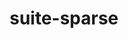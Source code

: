 ---
title: "suite-sparse"
layout: cache
categories: [package, develop]
meta: {"compilers": ["gcc@11.4.0", "gcc@13.2.0", "intel-oneapi-compilers@2025.1.0"], "num_specs": 113, "num_specs_by_stack": {"e4s-neoverse-v2": 16, "e4s-oneapi": 18, "ml-linux-x86_64-rocm": 15, "root": 113, "tutorial": 16}, "oss": ["ubuntu22.04", "ubuntu24.04"], "platforms": ["linux"], "stacks": ["e4s-neoverse-v2", "e4s-oneapi", "ml-linux-x86_64-rocm", "root", "tutorial"], "targets": ["neoverse_v2", "x86_64_v3"], "versions": ["5.10.1", "7.3.1", "7.7.0", "7.8.3"]}
spec_details: [{"compiler": "gcc@11.4.0", "hash": "24oa4iwptfhryht5n7rbvgva4actwui2", "os": "ubuntu22.04", "platform": "linux", "size": "-", "stacks": ["root"], "target": "x86_64_v3", "variants": ["build_system=generic", "~cuda", "~graphblas", "~openmp", "+pic"], "versions": ["7.3.1"]}, {"compiler": "gcc@11.4.0", "hash": "2dq23bx7bemsuhfv7lwjxeaaosesw2wc", "os": "ubuntu22.04", "platform": "linux", "size": "-", "stacks": ["root"], "target": "x86_64_v3", "variants": ["build_system=generic", "~cuda", "~graphblas", "~openmp", "+pic"], "versions": ["7.8.3"]}, {"compiler": "gcc@11.4.0", "hash": "34afjdygjxhclmla5pstmgqjb3xllgad", "os": "ubuntu22.04", "platform": "linux", "size": "-", "stacks": ["root"], "target": "x86_64_v3", "variants": ["build_system=generic", "~cuda", "~graphblas", "~openmp", "+pic"], "versions": ["7.8.3"]}, {"compiler": "gcc@11.4.0", "hash": "34dwwa7qbuy46bq5w7knzrfv5pin4okb", "os": "ubuntu22.04", "platform": "linux", "size": "-", "stacks": ["e4s-neoverse-v2", "root"], "target": "neoverse_v2", "variants": ["build_system=generic", "~cuda", "~graphblas", "~openmp", "+pic"], "versions": ["7.3.1"]}, {"compiler": "gcc@13.2.0", "hash": "37m6qskceu5d5mkw67wkj3zuabdh4ows", "os": "ubuntu24.04", "platform": "linux", "size": "-", "stacks": ["ml-linux-x86_64-rocm", "root"], "target": "x86_64_v3", "variants": ["build_system=generic", "~cuda", "~graphblas", "~openmp", "+pic"], "versions": ["7.8.3"]}, {"compiler": "gcc@11.4.0", "hash": "3hpdiaanqd3a3tli3asmliui25zylare", "os": "ubuntu22.04", "platform": "linux", "size": "-", "stacks": ["root"], "target": "x86_64_v3", "variants": ["build_system=generic", "~cuda", "~graphblas", "~openmp", "+pic"], "versions": ["7.8.3"]}, {"compiler": "gcc@11.4.0", "hash": "3icudmuyiablifysagq6d3vxrhtkfotf", "os": "ubuntu22.04", "platform": "linux", "size": "-", "stacks": ["e4s-neoverse-v2", "root"], "target": "neoverse_v2", "variants": ["build_system=generic", "~cuda", "~graphblas", "~openmp", "+pic"], "versions": ["7.3.1"]}, {"compiler": "gcc@13.2.0", "hash": "3k5rn2dgq5fja6lguosimqtso4nzrvox", "os": "ubuntu24.04", "platform": "linux", "size": "-", "stacks": ["ml-linux-x86_64-rocm", "root"], "target": "x86_64_v3", "variants": ["build_system=generic", "~cuda", "~graphblas", "~openmp", "+pic"], "versions": ["7.8.3"]}, {"compiler": "intel-oneapi-compilers@2025.1.0", "hash": "3obysmin5yqfdmsvtteuhlnjtcnxpsq4", "os": "ubuntu22.04", "platform": "linux", "size": "-", "stacks": ["e4s-oneapi", "root"], "target": "x86_64_v3", "variants": ["build_system=generic", "~cuda", "~graphblas", "~openmp", "+pic"], "versions": ["7.3.1"]}, {"compiler": "gcc@11.4.0", "hash": "3qbx6iilkhf3wrszj3y5kw5aczifbbrv", "os": "ubuntu22.04", "platform": "linux", "size": "-", "stacks": ["root"], "target": "x86_64_v3", "variants": ["build_system=generic", "~cuda", "~graphblas", "~openmp", "+pic"], "versions": ["7.7.0"]}, {"compiler": "gcc@11.4.0", "hash": "3t3keome6kldihv47li24jcakxisojba", "os": "ubuntu22.04", "platform": "linux", "size": "-", "stacks": ["root"], "target": "x86_64_v3", "variants": ["build_system=generic", "~cuda", "~graphblas", "~openmp", "+pic"], "versions": ["7.3.1"]}, {"compiler": "gcc@11.4.0", "hash": "3y3jck2ojvzfjim7p7hfep7d3bcmkgf2", "os": "ubuntu22.04", "platform": "linux", "size": "-", "stacks": ["root", "tutorial"], "target": "x86_64_v3", "variants": ["build_system=generic", "~cuda", "~graphblas", "~openmp", "+pic", "~tbb"], "versions": ["5.10.1"]}, {"compiler": "gcc@11.4.0", "hash": "4gg65e4w3wwnarmnodd6bcfhpr7dm2ry", "os": "ubuntu22.04", "platform": "linux", "size": "-", "stacks": ["root"], "target": "x86_64_v3", "variants": ["build_system=generic", "~cuda", "~graphblas", "~openmp", "+pic"], "versions": ["7.7.0"]}, {"compiler": "gcc@11.4.0", "hash": "5ey5pi34kpxgdawi3e5ofkqkzajxw5oa", "os": "ubuntu22.04", "platform": "linux", "size": "-", "stacks": ["root", "tutorial"], "target": "x86_64_v3", "variants": ["build_system=generic", "~cuda", "~graphblas", "~openmp", "+pic", "~tbb"], "versions": ["5.10.1"]}, {"compiler": "intel-oneapi-compilers@2025.1.0", "hash": "5ilo2vryhzwdhtgiuqeuq75p55annkss", "os": "ubuntu22.04", "platform": "linux", "size": "-", "stacks": ["e4s-oneapi", "root"], "target": "x86_64_v3", "variants": ["build_system=generic", "~cuda", "~graphblas", "~openmp", "+pic"], "versions": ["7.3.1"]}, {"compiler": "gcc@11.4.0", "hash": "5kyrexnhrwriz6ns7znjmyo2jzoxlauo", "os": "ubuntu22.04", "platform": "linux", "size": "-", "stacks": ["root"], "target": "x86_64_v3", "variants": ["build_system=generic", "~cuda", "~graphblas", "~openmp", "+pic"], "versions": ["7.7.0"]}, {"compiler": "gcc@11.4.0", "hash": "5rirzbesh5a7sobpqpvb6wzjvnmxmmxj", "os": "ubuntu22.04", "platform": "linux", "size": "-", "stacks": ["root"], "target": "x86_64_v3", "variants": ["build_system=generic", "~cuda", "~graphblas", "~openmp", "+pic"], "versions": ["7.3.1"]}, {"compiler": "gcc@11.4.0", "hash": "6aifz5nc7hhaswrwhgzf3a3waaj7lmiz", "os": "ubuntu22.04", "platform": "linux", "size": "-", "stacks": ["root"], "target": "x86_64_v3", "variants": ["build_system=generic", "~cuda", "~graphblas", "~openmp", "+pic"], "versions": ["7.8.3"]}, {"compiler": "gcc@11.4.0", "hash": "6rx6gy77pc57qu3vbdd4tjyznswt3fc7", "os": "ubuntu22.04", "platform": "linux", "size": "-", "stacks": ["root"], "target": "x86_64_v3", "variants": ["build_system=generic", "~cuda", "~graphblas", "~openmp", "+pic"], "versions": ["7.3.1"]}, {"compiler": "intel-oneapi-compilers@2025.1.0", "hash": "6xfktrs7e3sxs5choqvt2gserkiu3wmh", "os": "ubuntu22.04", "platform": "linux", "size": "-", "stacks": ["e4s-oneapi", "root"], "target": "x86_64_v3", "variants": ["build_system=generic", "~cuda", "~graphblas", "~openmp", "+pic"], "versions": ["7.3.1"]}, {"compiler": "gcc@11.4.0", "hash": "6ykvyspu474drqrtdbhgyosv5rx3slkl", "os": "ubuntu22.04", "platform": "linux", "size": "-", "stacks": ["root", "tutorial"], "target": "x86_64_v3", "variants": ["build_system=generic", "~cuda", "~graphblas", "~openmp", "+pic", "~tbb"], "versions": ["5.10.1"]}, {"compiler": "gcc@11.4.0", "hash": "72ov4urtx7h7mrqvcwjvqewqvy6zd4m3", "os": "ubuntu22.04", "platform": "linux", "size": "-", "stacks": ["root"], "target": "x86_64_v3", "variants": ["build_system=generic", "~cuda", "~graphblas", "~openmp", "+pic"], "versions": ["7.8.3"]}, {"compiler": "gcc@13.2.0", "hash": "7azf2qlze5lz3pon7z57y672ub2uvvqu", "os": "ubuntu24.04", "platform": "linux", "size": "-", "stacks": ["ml-linux-x86_64-rocm", "root"], "target": "x86_64_v3", "variants": ["build_system=generic", "~cuda", "~graphblas", "~openmp", "+pic"], "versions": ["7.8.3"]}, {"compiler": "intel-oneapi-compilers@2025.1.0", "hash": "7w3nrh6fnxbh2r4dxceou2v3o3bnhoci", "os": "ubuntu22.04", "platform": "linux", "size": "-", "stacks": ["e4s-oneapi", "root"], "target": "x86_64_v3", "variants": ["build_system=generic", "~cuda", "~graphblas", "~openmp", "+pic"], "versions": ["7.3.1"]}, {"compiler": "gcc@11.4.0", "hash": "a4dspelltz7ncff5m6xnbd673danv5ts", "os": "ubuntu22.04", "platform": "linux", "size": "-", "stacks": ["e4s-neoverse-v2", "root"], "target": "neoverse_v2", "variants": ["build_system=generic", "~cuda", "~graphblas", "~openmp", "+pic"], "versions": ["7.3.1"]}, {"compiler": "gcc@11.4.0", "hash": "a5qpir3gv2gu7ktb4wxlq363yoo5mq34", "os": "ubuntu22.04", "platform": "linux", "size": "-", "stacks": ["e4s-neoverse-v2", "root"], "target": "neoverse_v2", "variants": ["build_system=generic", "~cuda", "~graphblas", "~openmp", "+pic"], "versions": ["7.3.1"]}, {"compiler": "gcc@11.4.0", "hash": "aewsuoemxwj4ztrpplwsyyqkzzzjq2pj", "os": "ubuntu22.04", "platform": "linux", "size": "-", "stacks": ["root"], "target": "x86_64_v3", "variants": ["build_system=generic", "~cuda", "~graphblas", "~openmp", "+pic"], "versions": ["7.3.1"]}, {"compiler": "intel-oneapi-compilers@2025.1.0", "hash": "ammxifj2kdmvwwfd6flmvza6z2dezbep", "os": "ubuntu22.04", "platform": "linux", "size": "-", "stacks": ["e4s-oneapi", "root"], "target": "x86_64_v3", "variants": ["build_system=generic", "~cuda", "~graphblas", "~openmp", "+pic"], "versions": ["7.3.1"]}, {"compiler": "intel-oneapi-compilers@2025.1.0", "hash": "bdpyvvaav75kdphvwc5niyuc4s2akmhn", "os": "ubuntu22.04", "platform": "linux", "size": "-", "stacks": ["e4s-oneapi", "root"], "target": "x86_64_v3", "variants": ["build_system=generic", "~cuda", "~graphblas", "~openmp", "+pic"], "versions": ["7.3.1"]}, {"compiler": "intel-oneapi-compilers@2025.1.0", "hash": "bec3zxxfbsssqb6j4ei7p2pnftfmxwnq", "os": "ubuntu22.04", "platform": "linux", "size": "-", "stacks": ["e4s-oneapi", "root"], "target": "x86_64_v3", "variants": ["build_system=generic", "~cuda", "~graphblas", "~openmp", "+pic"], "versions": ["7.3.1"]}, {"compiler": "gcc@11.4.0", "hash": "bff2qpa6llagr6yzbuk5wqos72t4yoxh", "os": "ubuntu22.04", "platform": "linux", "size": "-", "stacks": ["root"], "target": "x86_64_v3", "variants": ["build_system=generic", "~cuda", "~graphblas", "~openmp", "+pic"], "versions": ["7.8.3"]}, {"compiler": "gcc@11.4.0", "hash": "brofquncar3rfx4uaia55dvy5kbadzv7", "os": "ubuntu22.04", "platform": "linux", "size": "-", "stacks": ["e4s-neoverse-v2", "root"], "target": "neoverse_v2", "variants": ["build_system=generic", "~cuda", "~graphblas", "~openmp", "+pic"], "versions": ["7.3.1"]}, {"compiler": "gcc@13.2.0", "hash": "bujc6ybk5wy6v3qqoaba6kfoomfhlndl", "os": "ubuntu24.04", "platform": "linux", "size": "-", "stacks": ["ml-linux-x86_64-rocm", "root"], "target": "x86_64_v3", "variants": ["build_system=generic", "~cuda", "~graphblas", "~openmp", "+pic"], "versions": ["7.8.3"]}, {"compiler": "intel-oneapi-compilers@2025.1.0", "hash": "bxgv2ccguc2f7f5t2nmi3gpvh26jlnvk", "os": "ubuntu22.04", "platform": "linux", "size": "-", "stacks": ["e4s-oneapi", "root"], "target": "x86_64_v3", "variants": ["build_system=generic", "~cuda", "~graphblas", "~openmp", "+pic"], "versions": ["7.3.1"]}, {"compiler": "gcc@11.4.0", "hash": "bznn4ytighoercgcuq35w43usfslqzlw", "os": "ubuntu22.04", "platform": "linux", "size": "-", "stacks": ["root"], "target": "x86_64_v3", "variants": ["build_system=generic", "~cuda", "~graphblas", "~openmp", "+pic"], "versions": ["7.3.1"]}, {"compiler": "gcc@11.4.0", "hash": "cjvajrpi5p4x4tcdmgpt2htvg5vn35of", "os": "ubuntu22.04", "platform": "linux", "size": "-", "stacks": ["root", "tutorial"], "target": "x86_64_v3", "variants": ["build_system=generic", "~cuda", "~graphblas", "~openmp", "+pic", "~tbb"], "versions": ["5.10.1"]}, {"compiler": "gcc@11.4.0", "hash": "ctsjmu55ct4bhjqdcvh3d47gdxahb7c4", "os": "ubuntu22.04", "platform": "linux", "size": "-", "stacks": ["root", "tutorial"], "target": "x86_64_v3", "variants": ["build_system=generic", "~cuda", "~graphblas", "~openmp", "+pic", "~tbb"], "versions": ["5.10.1"]}, {"compiler": "gcc@11.4.0", "hash": "cuiwoq4yxao5n52a7udandmoh4pgmy3j", "os": "ubuntu22.04", "platform": "linux", "size": "-", "stacks": ["root"], "target": "x86_64_v3", "variants": ["build_system=generic", "~cuda", "~graphblas", "~openmp", "+pic"], "versions": ["7.7.0"]}, {"compiler": "gcc@13.2.0", "hash": "cump7cmovjcdfnvu72mejy3q2i65af3o", "os": "ubuntu24.04", "platform": "linux", "size": "-", "stacks": ["ml-linux-x86_64-rocm", "root"], "target": "x86_64_v3", "variants": ["build_system=generic", "~cuda", "~graphblas", "~openmp", "+pic"], "versions": ["7.8.3"]}, {"compiler": "gcc@11.4.0", "hash": "d4aggoislhadyejj6wkimhjjiphrg543", "os": "ubuntu22.04", "platform": "linux", "size": "-", "stacks": ["root", "tutorial"], "target": "x86_64_v3", "variants": ["build_system=generic", "~cuda", "~graphblas", "~openmp", "+pic", "~tbb"], "versions": ["5.10.1"]}, {"compiler": "gcc@11.4.0", "hash": "daadyvaw7ap7dt4jquregiysl4cydxcr", "os": "ubuntu22.04", "platform": "linux", "size": "-", "stacks": ["root"], "target": "x86_64_v3", "variants": ["build_system=generic", "~cuda", "~graphblas", "~openmp", "+pic"], "versions": ["7.8.3"]}, {"compiler": "gcc@11.4.0", "hash": "dzi67zaxbk6ugobimj74cju3ecmcdjxt", "os": "ubuntu22.04", "platform": "linux", "size": "-", "stacks": ["root"], "target": "x86_64_v3", "variants": ["build_system=generic", "~cuda", "~graphblas", "~openmp", "+pic"], "versions": ["7.3.1"]}, {"compiler": "gcc@11.4.0", "hash": "erbmxk2sglysw7hejtgtzfbgcps7coxx", "os": "ubuntu22.04", "platform": "linux", "size": "-", "stacks": ["root", "tutorial"], "target": "x86_64_v3", "variants": ["build_system=generic", "~cuda", "~graphblas", "~openmp", "+pic", "~tbb"], "versions": ["5.10.1"]}, {"compiler": "gcc@11.4.0", "hash": "eui6gmmmbxte2ex3wjkw7k6hpc6qvymw", "os": "ubuntu22.04", "platform": "linux", "size": "-", "stacks": ["root", "tutorial"], "target": "x86_64_v3", "variants": ["build_system=generic", "~cuda", "~graphblas", "~openmp", "+pic", "~tbb"], "versions": ["5.10.1"]}, {"compiler": "gcc@11.4.0", "hash": "gimbh35iz2ha4nccfk4xsrceauceqf27", "os": "ubuntu22.04", "platform": "linux", "size": "-", "stacks": ["root", "tutorial"], "target": "x86_64_v3", "variants": ["build_system=generic", "~cuda", "~graphblas", "~openmp", "+pic", "~tbb"], "versions": ["5.10.1"]}, {"compiler": "gcc@11.4.0", "hash": "gnovt3xxw6stxijjtsc6d3oc3ths77tf", "os": "ubuntu22.04", "platform": "linux", "size": "-", "stacks": ["root"], "target": "x86_64_v3", "variants": ["build_system=generic", "~cuda", "~graphblas", "~openmp", "+pic"], "versions": ["7.3.1"]}, {"compiler": "gcc@11.4.0", "hash": "h3k5mqak4p4nj6a4qmoq5gfws3o45ov7", "os": "ubuntu22.04", "platform": "linux", "size": "-", "stacks": ["root"], "target": "x86_64_v3", "variants": ["build_system=generic", "~cuda", "~graphblas", "~openmp", "+pic"], "versions": ["7.7.0"]}, {"compiler": "gcc@11.4.0", "hash": "hcv6gud7lvc7efpljttidwdz2ci3iykr", "os": "ubuntu22.04", "platform": "linux", "size": "-", "stacks": ["e4s-neoverse-v2", "root"], "target": "neoverse_v2", "variants": ["build_system=generic", "~cuda", "~graphblas", "~openmp", "+pic"], "versions": ["7.3.1"]}, {"compiler": "gcc@13.2.0", "hash": "hjx7jgrxm4dqjombcogwt7tawcpz6nlv", "os": "ubuntu24.04", "platform": "linux", "size": "-", "stacks": ["ml-linux-x86_64-rocm", "root"], "target": "x86_64_v3", "variants": ["build_system=generic", "~cuda", "~graphblas", "~openmp", "+pic"], "versions": ["7.8.3"]}, {"compiler": "gcc@11.4.0", "hash": "hrmzugpqb5bre23jw36nij2uzekefrrd", "os": "ubuntu22.04", "platform": "linux", "size": "-", "stacks": ["root"], "target": "x86_64_v3", "variants": ["build_system=generic", "~cuda", "~graphblas", "~openmp", "+pic"], "versions": ["7.8.3"]}, {"compiler": "gcc@11.4.0", "hash": "hsfugbxvzt25xb4sclpdprvfyp6y3yup", "os": "ubuntu22.04", "platform": "linux", "size": "-", "stacks": ["root"], "target": "x86_64_v3", "variants": ["build_system=generic", "~cuda", "~graphblas", "~openmp", "+pic"], "versions": ["7.8.3"]}, {"compiler": "gcc@11.4.0", "hash": "hu6xk6rsg6k2vpsdtxbryly6wpcea4mj", "os": "ubuntu22.04", "platform": "linux", "size": "-", "stacks": ["root"], "target": "x86_64_v3", "variants": ["build_system=generic", "~cuda", "~graphblas", "~openmp", "+pic"], "versions": ["7.7.0"]}, {"compiler": "gcc@11.4.0", "hash": "huegzsd7auwhvpoez4bv7njlfwtrrxrr", "os": "ubuntu22.04", "platform": "linux", "size": "-", "stacks": ["e4s-neoverse-v2", "root"], "target": "neoverse_v2", "variants": ["build_system=generic", "~cuda", "~graphblas", "~openmp", "+pic"], "versions": ["7.3.1"]}, {"compiler": "gcc@11.4.0", "hash": "i5plssal2pooh3tqfdxjitr3gvqi24la", "os": "ubuntu22.04", "platform": "linux", "size": "-", "stacks": ["e4s-neoverse-v2", "root"], "target": "neoverse_v2", "variants": ["build_system=generic", "~cuda", "~graphblas", "~openmp", "+pic"], "versions": ["7.3.1"]}, {"compiler": "gcc@13.2.0", "hash": "if6bw5jaczb7ee5ixuetbsznub5rz7r7", "os": "ubuntu24.04", "platform": "linux", "size": "-", "stacks": ["ml-linux-x86_64-rocm", "root"], "target": "x86_64_v3", "variants": ["build_system=generic", "~cuda", "~graphblas", "~openmp", "+pic"], "versions": ["7.8.3"]}, {"compiler": "gcc@11.4.0", "hash": "iphjh64ktw7c3mlyebzzqnvvwxwwfy6g", "os": "ubuntu22.04", "platform": "linux", "size": "-", "stacks": ["e4s-neoverse-v2", "root"], "target": "neoverse_v2", "variants": ["build_system=generic", "~cuda", "~graphblas", "~openmp", "+pic"], "versions": ["7.3.1"]}, {"compiler": "gcc@13.2.0", "hash": "iscedk6kzgv6lrqolc3qumeafouqnfib", "os": "ubuntu24.04", "platform": "linux", "size": "-", "stacks": ["ml-linux-x86_64-rocm", "root"], "target": "x86_64_v3", "variants": ["build_system=generic", "~cuda", "~graphblas", "~openmp", "+pic"], "versions": ["7.8.3"]}, {"compiler": "gcc@11.4.0", "hash": "jia3rhesjmk57l5zs4wfao7zfpxscvon", "os": "ubuntu22.04", "platform": "linux", "size": "-", "stacks": ["root", "tutorial"], "target": "x86_64_v3", "variants": ["build_system=generic", "~cuda", "~graphblas", "~openmp", "+pic", "~tbb"], "versions": ["5.10.1"]}, {"compiler": "gcc@11.4.0", "hash": "jkzfbiwgmhfbfkaaskjnynd2ys2k7fqj", "os": "ubuntu22.04", "platform": "linux", "size": "-", "stacks": ["root"], "target": "x86_64_v3", "variants": ["build_system=generic", "~cuda", "~graphblas", "~openmp", "+pic"], "versions": ["7.8.3"]}, {"compiler": "gcc@11.4.0", "hash": "jryq6kugqmc3tmfiinxi6mwfd2fqr6nk", "os": "ubuntu22.04", "platform": "linux", "size": "-", "stacks": ["e4s-neoverse-v2", "root"], "target": "neoverse_v2", "variants": ["build_system=generic", "~cuda", "~graphblas", "~openmp", "+pic"], "versions": ["7.3.1"]}, {"compiler": "gcc@11.4.0", "hash": "k3dl3l3xv6vonqdtdw6alf7oawu7x4e4", "os": "ubuntu22.04", "platform": "linux", "size": "-", "stacks": ["e4s-neoverse-v2", "root"], "target": "neoverse_v2", "variants": ["build_system=generic", "~cuda", "~graphblas", "~openmp", "+pic"], "versions": ["7.3.1"]}, {"compiler": "intel-oneapi-compilers@2025.1.0", "hash": "k6kkebd4d2eo7cm6xwj6el4zymnmumhh", "os": "ubuntu22.04", "platform": "linux", "size": "-", "stacks": ["e4s-oneapi", "root"], "target": "x86_64_v3", "variants": ["build_system=generic", "~cuda", "~graphblas", "~openmp", "+pic"], "versions": ["7.3.1"]}, {"compiler": "gcc@11.4.0", "hash": "k7qejcybtl3bxpyovtyohadjzvj2r37t", "os": "ubuntu22.04", "platform": "linux", "size": "-", "stacks": ["root", "tutorial"], "target": "x86_64_v3", "variants": ["build_system=generic", "~cuda", "~graphblas", "~openmp", "+pic", "~tbb"], "versions": ["5.10.1"]}, {"compiler": "gcc@11.4.0", "hash": "kh6mv33ezr4yed5amtlzgb3nn755zwr3", "os": "ubuntu22.04", "platform": "linux", "size": "-", "stacks": ["root"], "target": "x86_64_v3", "variants": ["build_system=generic", "~cuda", "~graphblas", "~openmp", "+pic"], "versions": ["7.7.0"]}, {"compiler": "gcc@11.4.0", "hash": "l4627od5ytp6lgmol6zmnx2tpxm3xap3", "os": "ubuntu22.04", "platform": "linux", "size": "-", "stacks": ["root"], "target": "x86_64_v3", "variants": ["build_system=generic", "~cuda", "~graphblas", "~openmp", "+pic"], "versions": ["7.7.0"]}, {"compiler": "gcc@11.4.0", "hash": "llb3gnk5ddsfq4mgvi7mzgronqtit367", "os": "ubuntu22.04", "platform": "linux", "size": "-", "stacks": ["root"], "target": "x86_64_v3", "variants": ["build_system=generic", "~cuda", "~graphblas", "~openmp", "+pic"], "versions": ["7.7.0"]}, {"compiler": "intel-oneapi-compilers@2025.1.0", "hash": "ni62c3qmt2vx4ryamiunsnsituwwxibl", "os": "ubuntu22.04", "platform": "linux", "size": "-", "stacks": ["e4s-oneapi", "root"], "target": "x86_64_v3", "variants": ["build_system=generic", "~cuda", "~graphblas", "~openmp", "+pic"], "versions": ["7.3.1"]}, {"compiler": "gcc@11.4.0", "hash": "ni7yvb3zimi6ngw6jjq6ui23gaffxkgq", "os": "ubuntu22.04", "platform": "linux", "size": "-", "stacks": ["root", "tutorial"], "target": "x86_64_v3", "variants": ["build_system=generic", "~cuda", "~graphblas", "~openmp", "+pic", "~tbb"], "versions": ["5.10.1"]}, {"compiler": "gcc@13.2.0", "hash": "nlfak7ilgvxygbuet2d5r44s6om3uxux", "os": "ubuntu24.04", "platform": "linux", "size": "-", "stacks": ["ml-linux-x86_64-rocm", "root"], "target": "x86_64_v3", "variants": ["build_system=generic", "~cuda", "~graphblas", "~openmp", "+pic"], "versions": ["7.8.3"]}, {"compiler": "gcc@11.4.0", "hash": "nwnzmroo3hjbjootwb3pxtf5pijnth4c", "os": "ubuntu22.04", "platform": "linux", "size": "-", "stacks": ["root"], "target": "x86_64_v3", "variants": ["build_system=generic", "~cuda", "~graphblas", "~openmp", "+pic"], "versions": ["7.7.0"]}, {"compiler": "gcc@11.4.0", "hash": "nwvf3rj64fpsuqu5ydd3gjnm2doptnxg", "os": "ubuntu22.04", "platform": "linux", "size": "-", "stacks": ["e4s-neoverse-v2", "root"], "target": "neoverse_v2", "variants": ["build_system=generic", "~cuda", "~graphblas", "~openmp", "+pic"], "versions": ["7.3.1"]}, {"compiler": "gcc@11.4.0", "hash": "o3bymmwxkdrzkhjr2fzhkacncr6pkbg4", "os": "ubuntu22.04", "platform": "linux", "size": "-", "stacks": ["root"], "target": "x86_64_v3", "variants": ["build_system=generic", "~cuda", "~graphblas", "~openmp", "+pic"], "versions": ["7.3.1"]}, {"compiler": "intel-oneapi-compilers@2025.1.0", "hash": "o7vs3llq5fad7rxgyj7m5triioeswafx", "os": "ubuntu22.04", "platform": "linux", "size": "-", "stacks": ["e4s-oneapi", "root"], "target": "x86_64_v3", "variants": ["build_system=generic", "~cuda", "~graphblas", "~openmp", "+pic"], "versions": ["7.3.1"]}, {"compiler": "gcc@11.4.0", "hash": "oq6hpszbi4zw3m4rilhnuv7ma4mqm3qu", "os": "ubuntu22.04", "platform": "linux", "size": "-", "stacks": ["root", "tutorial"], "target": "x86_64_v3", "variants": ["build_system=generic", "~cuda", "~graphblas", "~openmp", "+pic", "~tbb"], "versions": ["5.10.1"]}, {"compiler": "gcc@11.4.0", "hash": "oyvcyoudtrna6qtddp33zpjpltuywr65", "os": "ubuntu22.04", "platform": "linux", "size": "-", "stacks": ["root", "tutorial"], "target": "x86_64_v3", "variants": ["build_system=generic", "~cuda", "~graphblas", "~openmp", "+pic", "~tbb"], "versions": ["5.10.1"]}, {"compiler": "gcc@11.4.0", "hash": "p5k77caekqcskvblrhzgjei2m6zlgdc4", "os": "ubuntu22.04", "platform": "linux", "size": "-", "stacks": ["root"], "target": "x86_64_v3", "variants": ["build_system=generic", "~cuda", "~graphblas", "~openmp", "+pic"], "versions": ["7.7.0"]}, {"compiler": "intel-oneapi-compilers@2025.1.0", "hash": "pcsow4yv4gmrndxmkaaljkx3xo6ff2mg", "os": "ubuntu22.04", "platform": "linux", "size": "-", "stacks": ["e4s-oneapi", "root"], "target": "x86_64_v3", "variants": ["build_system=generic", "~cuda", "~graphblas", "~openmp", "+pic"], "versions": ["7.3.1"]}, {"compiler": "gcc@11.4.0", "hash": "qjf34po6p4bi5j6tbtpcr3jrqfhp7ja6", "os": "ubuntu22.04", "platform": "linux", "size": "-", "stacks": ["root"], "target": "x86_64_v3", "variants": ["build_system=generic", "~cuda", "~graphblas", "~openmp", "+pic"], "versions": ["7.7.0"]}, {"compiler": "intel-oneapi-compilers@2025.1.0", "hash": "qlifv4zvy4oikq4pps6rbvukdnqda3dt", "os": "ubuntu22.04", "platform": "linux", "size": "-", "stacks": ["e4s-oneapi", "root"], "target": "x86_64_v3", "variants": ["build_system=generic", "~cuda", "~graphblas", "~openmp", "+pic"], "versions": ["7.3.1"]}, {"compiler": "gcc@11.4.0", "hash": "qrmzj3fduznocsqjwauu45vos3ha2se5", "os": "ubuntu22.04", "platform": "linux", "size": "-", "stacks": ["root"], "target": "x86_64_v3", "variants": ["build_system=generic", "~cuda", "~graphblas", "~openmp", "+pic"], "versions": ["7.8.3"]}, {"compiler": "gcc@13.2.0", "hash": "qv2wj7drsyydp3hbaunepx76impqac7e", "os": "ubuntu24.04", "platform": "linux", "size": "-", "stacks": ["ml-linux-x86_64-rocm", "root"], "target": "x86_64_v3", "variants": ["build_system=generic", "~cuda", "~graphblas", "~openmp", "+pic"], "versions": ["7.8.3"]}, {"compiler": "gcc@11.4.0", "hash": "r2u54mt3hvx4cdckvhfvtjritfwjgb25", "os": "ubuntu22.04", "platform": "linux", "size": "-", "stacks": ["root"], "target": "x86_64_v3", "variants": ["build_system=generic", "~cuda", "~graphblas", "~openmp", "+pic"], "versions": ["7.7.0"]}, {"compiler": "gcc@11.4.0", "hash": "rawiosl5tr4kwz4e3ezow2ft4ubt7tgu", "os": "ubuntu22.04", "platform": "linux", "size": "-", "stacks": ["root"], "target": "x86_64_v3", "variants": ["build_system=generic", "~cuda", "~graphblas", "~openmp", "+pic"], "versions": ["7.8.3"]}, {"compiler": "gcc@13.2.0", "hash": "rmewxkzzmsyyq5zdgoki5jyg7iesqqcl", "os": "ubuntu24.04", "platform": "linux", "size": "-", "stacks": ["ml-linux-x86_64-rocm", "root"], "target": "x86_64_v3", "variants": ["build_system=generic", "~cuda", "~graphblas", "~openmp", "+pic"], "versions": ["7.8.3"]}, {"compiler": "intel-oneapi-compilers@2025.1.0", "hash": "rqtn4xgo2abpx4u5qjvfbusk54y5y4qa", "os": "ubuntu22.04", "platform": "linux", "size": "-", "stacks": ["e4s-oneapi", "root"], "target": "x86_64_v3", "variants": ["build_system=generic", "~cuda", "~graphblas", "~openmp", "+pic"], "versions": ["7.3.1"]}, {"compiler": "gcc@11.4.0", "hash": "rr6gsjoqql32fyhpjkbn6nujo2fdhumh", "os": "ubuntu22.04", "platform": "linux", "size": "-", "stacks": ["root"], "target": "x86_64_v3", "variants": ["build_system=generic", "~cuda", "~graphblas", "~openmp", "+pic"], "versions": ["7.3.1"]}, {"compiler": "gcc@13.2.0", "hash": "rwv54tsur3eqsxskznj65laobxlmdmht", "os": "ubuntu24.04", "platform": "linux", "size": "-", "stacks": ["ml-linux-x86_64-rocm", "root"], "target": "x86_64_v3", "variants": ["build_system=generic", "~cuda", "~graphblas", "~openmp", "+pic"], "versions": ["7.8.3"]}, {"compiler": "gcc@11.4.0", "hash": "s3q7fbtrwn5ckb46l5sxnjl4uaoixs7x", "os": "ubuntu22.04", "platform": "linux", "size": "-", "stacks": ["root"], "target": "x86_64_v3", "variants": ["build_system=generic", "~cuda", "~graphblas", "~openmp", "+pic"], "versions": ["7.8.3"]}, {"compiler": "gcc@11.4.0", "hash": "sm2e3bbskggmu5youwgutp4jpouz37ln", "os": "ubuntu22.04", "platform": "linux", "size": "-", "stacks": ["root"], "target": "x86_64_v3", "variants": ["build_system=generic", "~cuda", "~graphblas", "~openmp", "+pic"], "versions": ["7.7.0"]}, {"compiler": "gcc@11.4.0", "hash": "snvfktfpamgthnibrs7jamkdnt44cavy", "os": "ubuntu22.04", "platform": "linux", "size": "-", "stacks": ["root"], "target": "x86_64_v3", "variants": ["build_system=generic", "~cuda", "~graphblas", "~openmp", "+pic"], "versions": ["7.3.1"]}, {"compiler": "gcc@11.4.0", "hash": "sosptnvxsapxjj6sqf2u4ls6qbxdcmmt", "os": "ubuntu22.04", "platform": "linux", "size": "-", "stacks": ["root"], "target": "x86_64_v3", "variants": ["build_system=generic", "~cuda", "~graphblas", "~openmp", "+pic"], "versions": ["7.8.3"]}, {"compiler": "gcc@11.4.0", "hash": "sy7zhe4sw54y3gkp5pnp2zhayzv3s2o6", "os": "ubuntu22.04", "platform": "linux", "size": "-", "stacks": ["e4s-neoverse-v2", "root"], "target": "neoverse_v2", "variants": ["build_system=generic", "~cuda", "~graphblas", "~openmp", "+pic"], "versions": ["7.3.1"]}, {"compiler": "gcc@11.4.0", "hash": "u2u3uz6qnsxu7y5ucrscsf5abwxtixf4", "os": "ubuntu22.04", "platform": "linux", "size": "-", "stacks": ["e4s-neoverse-v2", "root"], "target": "neoverse_v2", "variants": ["build_system=generic", "~cuda", "~graphblas", "~openmp", "+pic"], "versions": ["7.3.1"]}, {"compiler": "gcc@11.4.0", "hash": "u7hgaw7rpbhpntpbekbdgmdnjkkbyspf", "os": "ubuntu22.04", "platform": "linux", "size": "-", "stacks": ["root"], "target": "x86_64_v3", "variants": ["build_system=generic", "~cuda", "~graphblas", "~openmp", "+pic"], "versions": ["7.3.1"]}, {"compiler": "gcc@13.2.0", "hash": "uabmndscderblnjndxcg76k4kjp3mos4", "os": "ubuntu24.04", "platform": "linux", "size": "-", "stacks": ["ml-linux-x86_64-rocm", "root"], "target": "x86_64_v3", "variants": ["build_system=generic", "~cuda", "~graphblas", "~openmp", "+pic"], "versions": ["7.8.3"]}, {"compiler": "gcc@11.4.0", "hash": "umkinhw4ejfrh4zyip4q3tzsnopr5rn4", "os": "ubuntu22.04", "platform": "linux", "size": "-", "stacks": ["root"], "target": "x86_64_v3", "variants": ["build_system=generic", "~cuda", "~graphblas", "~openmp", "+pic"], "versions": ["7.3.1"]}, {"compiler": "gcc@11.4.0", "hash": "ur2kbf2zounnqvxlzdyecib3fv5ju5tv", "os": "ubuntu22.04", "platform": "linux", "size": "-", "stacks": ["e4s-neoverse-v2", "root"], "target": "neoverse_v2", "variants": ["build_system=generic", "~cuda", "~graphblas", "~openmp", "+pic"], "versions": ["7.3.1"]}, {"compiler": "intel-oneapi-compilers@2025.1.0", "hash": "v4qalrcekx7aliymctwchkkxphnpousz", "os": "ubuntu22.04", "platform": "linux", "size": "-", "stacks": ["e4s-oneapi", "root"], "target": "x86_64_v3", "variants": ["build_system=generic", "~cuda", "~graphblas", "~openmp", "+pic"], "versions": ["7.3.1"]}, {"compiler": "gcc@13.2.0", "hash": "vjfyokifqcjr7hvyc7t6cwffunyzbnkm", "os": "ubuntu24.04", "platform": "linux", "size": "-", "stacks": ["ml-linux-x86_64-rocm", "root"], "target": "x86_64_v3", "variants": ["build_system=generic", "~cuda", "~graphblas", "~openmp", "+pic"], "versions": ["7.8.3"]}, {"compiler": "intel-oneapi-compilers@2025.1.0", "hash": "vjpuiiuigk4z3ujbvzm3gcz7geoifrhr", "os": "ubuntu22.04", "platform": "linux", "size": "-", "stacks": ["e4s-oneapi", "root"], "target": "x86_64_v3", "variants": ["build_system=generic", "~cuda", "~graphblas", "~openmp", "+pic"], "versions": ["7.3.1"]}, {"compiler": "gcc@11.4.0", "hash": "wdhdmg6hxhfqywh3d3glboakrr4qjhhi", "os": "ubuntu22.04", "platform": "linux", "size": "-", "stacks": ["root"], "target": "x86_64_v3", "variants": ["build_system=generic", "~cuda", "~graphblas", "~openmp", "+pic"], "versions": ["7.7.0"]}, {"compiler": "gcc@11.4.0", "hash": "wlbkrmr6ke5bvfet2spumm5p3sqetzo6", "os": "ubuntu22.04", "platform": "linux", "size": "-", "stacks": ["root", "tutorial"], "target": "x86_64_v3", "variants": ["build_system=generic", "~cuda", "~graphblas", "~openmp", "+pic", "~tbb"], "versions": ["5.10.1"]}, {"compiler": "gcc@11.4.0", "hash": "wpcrouvmbndavxz5p7mwx5prko22esv7", "os": "ubuntu22.04", "platform": "linux", "size": "-", "stacks": ["root"], "target": "x86_64_v3", "variants": ["build_system=generic", "~cuda", "~graphblas", "~openmp", "+pic"], "versions": ["7.3.1"]}, {"compiler": "gcc@11.4.0", "hash": "x2bdxqgrbzx236crjvjqb6l7rs4lanqc", "os": "ubuntu22.04", "platform": "linux", "size": "-", "stacks": ["root"], "target": "x86_64_v3", "variants": ["build_system=generic", "~cuda", "~graphblas", "~openmp", "+pic"], "versions": ["7.3.1"]}, {"compiler": "gcc@11.4.0", "hash": "x3j6u2xrh6u2bhcfpjuxfdedgopcbhev", "os": "ubuntu22.04", "platform": "linux", "size": "-", "stacks": ["root", "tutorial"], "target": "x86_64_v3", "variants": ["build_system=generic", "~cuda", "~graphblas", "~openmp", "+pic", "~tbb"], "versions": ["5.10.1"]}, {"compiler": "gcc@11.4.0", "hash": "y7wibzzceo3uk6t3nvgzpc4rsvbzmbdh", "os": "ubuntu22.04", "platform": "linux", "size": "-", "stacks": ["root"], "target": "x86_64_v3", "variants": ["build_system=generic", "~cuda", "~graphblas", "~openmp", "+pic"], "versions": ["7.7.0"]}, {"compiler": "gcc@11.4.0", "hash": "yahmrqmcrcr4ivn2ykay6mpbphqo4v3j", "os": "ubuntu22.04", "platform": "linux", "size": "-", "stacks": ["root"], "target": "x86_64_v3", "variants": ["build_system=generic", "~cuda", "~graphblas", "~openmp", "+pic"], "versions": ["7.8.3"]}, {"compiler": "gcc@13.2.0", "hash": "ykn2dg7j5k75scmkmemmomzqchky6sa2", "os": "ubuntu24.04", "platform": "linux", "size": "-", "stacks": ["ml-linux-x86_64-rocm", "root"], "target": "x86_64_v3", "variants": ["build_system=generic", "~cuda", "~graphblas", "~openmp", "+pic"], "versions": ["7.8.3"]}, {"compiler": "gcc@11.4.0", "hash": "ynb6yuavkczbmlvicfiym3l264lk2xkj", "os": "ubuntu22.04", "platform": "linux", "size": "-", "stacks": ["root"], "target": "x86_64_v3", "variants": ["build_system=generic", "~cuda", "~graphblas", "~openmp", "+pic"], "versions": ["7.8.3"]}, {"compiler": "gcc@11.4.0", "hash": "zk2zukmf36zrmkkl3bt5c5ydtkfjjcd3", "os": "ubuntu22.04", "platform": "linux", "size": "-", "stacks": ["root"], "target": "x86_64_v3", "variants": ["build_system=generic", "~cuda", "~graphblas", "~openmp", "+pic"], "versions": ["7.3.1"]}, {"compiler": "gcc@11.4.0", "hash": "zmecccx4qsbeui64f746l6wuftyjymjv", "os": "ubuntu22.04", "platform": "linux", "size": "-", "stacks": ["e4s-neoverse-v2", "root"], "target": "neoverse_v2", "variants": ["build_system=generic", "~cuda", "~graphblas", "~openmp", "+pic"], "versions": ["7.3.1"]}, {"compiler": "intel-oneapi-compilers@2025.1.0", "hash": "zpb2lkoiarr4ife2zi4ja7pznyiribgk", "os": "ubuntu22.04", "platform": "linux", "size": "-", "stacks": ["e4s-oneapi", "root"], "target": "x86_64_v3", "variants": ["build_system=generic", "~cuda", "~graphblas", "~openmp", "+pic"], "versions": ["7.3.1"]}, {"compiler": "intel-oneapi-compilers@2025.1.0", "hash": "zxxay5xm6sqzcqpkyum7rns47zpqrr7k", "os": "ubuntu22.04", "platform": "linux", "size": "-", "stacks": ["e4s-oneapi", "root"], "target": "x86_64_v3", "variants": ["build_system=generic", "~cuda", "~graphblas", "~openmp", "+pic"], "versions": ["7.3.1"]}]
---